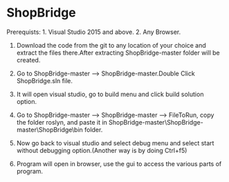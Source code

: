 # ShopBridge

Prerequists: 1. Visual Studio 2015 and above.
             2. Any Browser.
             
1. Download the code from the git to any location of your choice and extract the files there.After extracting ShopBridge-master folder will be created.  
2. Go to ShopBridge-master --> ShopBridge-master.Double Click ShopBridge.sln file.
3. It will open visual studio, go to build menu and click build solution option.

4. Go to ShopBridge-master --> ShopBridge-master --> FileToRun, copy the folder roslyn, and paste it in 
    ShopBridge-master\ShopBridge-master\ShopBridge\bin   folder.
5. Now go back to visual studio and select debug menu and select start without debugging option.(Another way is by doing Ctrl+f5)  
6. Program will open in browser, use the gui to access the various parts of program.
